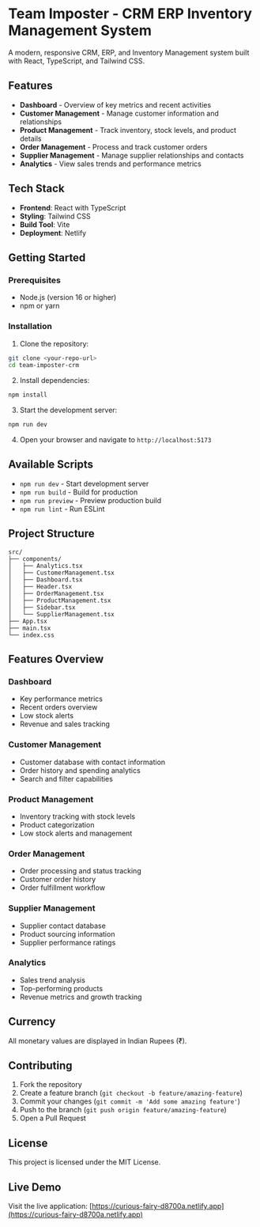 
# Team Imposter - CRM ERP Inventory Management System

A modern, responsive CRM, ERP, and Inventory Management system built with React, TypeScript, and Tailwind CSS.

## Features

- **Dashboard** - Overview of key metrics and recent activities
- **Customer Management** - Manage customer information and relationships
- **Product Management** - Track inventory, stock levels, and product details
- **Order Management** - Process and track customer orders
- **Supplier Management** - Manage supplier relationships and contacts
- **Analytics** - View sales trends and performance metrics

## Tech Stack

- **Frontend**: React with TypeScript
- **Styling**: Tailwind CSS
- **Build Tool**: Vite
- **Deployment**: Netlify

## Getting Started

### Prerequisites
- Node.js (version 16 or higher)
- npm or yarn

### Installation

1. Clone the repository:
```bash
git clone <your-repo-url>
cd team-imposter-crm
```

2. Install dependencies:
```bash
npm install
```

3. Start the development server:
```bash
npm run dev
```

4. Open your browser and navigate to `http://localhost:5173`

## Available Scripts

- `npm run dev` - Start development server
- `npm run build` - Build for production
- `npm run preview` - Preview production build
- `npm run lint` - Run ESLint

## Project Structure

```
src/
├── components/
│   ├── Analytics.tsx
│   ├── CustomerManagement.tsx
│   ├── Dashboard.tsx
│   ├── Header.tsx
│   ├── OrderManagement.tsx
│   ├── ProductManagement.tsx
│   ├── Sidebar.tsx
│   └── SupplierManagement.tsx
├── App.tsx
├── main.tsx
└── index.css
```

## Features Overview

### Dashboard
- Key performance metrics
- Recent orders overview
- Low stock alerts
- Revenue and sales tracking

### Customer Management
- Customer database with contact information
- Order history and spending analytics
- Search and filter capabilities

### Product Management
- Inventory tracking with stock levels
- Product categorization
- Low stock alerts and management

### Order Management
- Order processing and status tracking
- Customer order history
- Order fulfillment workflow

### Supplier Management
- Supplier contact database
- Product sourcing information
- Supplier performance ratings

### Analytics
- Sales trend analysis
- Top-performing products
- Revenue metrics and growth tracking

## Currency
All monetary values are displayed in Indian Rupees (₹).

## Contributing

1. Fork the repository
2. Create a feature branch (`git checkout -b feature/amazing-feature`)
3. Commit your changes (`git commit -m 'Add some amazing feature'`)
4. Push to the branch (`git push origin feature/amazing-feature`)
5. Open a Pull Request

## License

This project is licensed under the MIT License.

## Live Demo

Visit the live application: [https://curious-fairy-d8700a.netlify.app](https://curious-fairy-d8700a.netlify.app)
